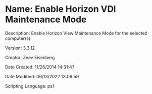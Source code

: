 ﻿# Name: Enable Horizon VDI Maintenance Mode

Description: Enable Horizon View Maintenance Mode for the selected computer(s).

Version: 3.3.12

Creator: Zeev Eisenberg

Date Created: 11/26/2014 14:31:47

Date Modified: 06/13/2022 13:06:59

Scripting Language: ps1

